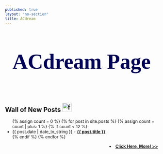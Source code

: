 ```yaml
---
published: true
layout: "no-section"
title: ACdream
---
```


<!--<link rel="stylesheet" href="http://fonts.googleapis.com/css?family=Gloria+Hallelujah|Cabin+Sketch:700"/>-->
<section id="about">

<!--[if lt IE 9]>
<link rel="stylesheet" href="http://fonts.googleapis.com/css?family=Arvo|Amethysta"/>
<h1 style='color: rgb(0, 3, 85);font-family: "Arvo"; font-size: 2000%; line-height: 1.0em; margin: 0 0 0 0; text-align: center;'>ACdream Page</h1>
<![endif]-->

<!--[if !IE]>-->
<link href='/files/fonts/CherrySwash.css' rel='stylesheet' type='text/css'>
<h1 style='color: rgb(0, 3, 85);font-family: "Cherry Swash",cursive; font-size: 500%; line-height: 3.0em; margin: 0 0 0 0; text-align: center;'>ACdream Page</h1>

<!--<img src="http://arduino.cc/en/pub/skins/arduinoWide_SSO/slider_home/h_04.jpg" alt="feed" style="width: 720px; height: 200px;" >-->
<!--<![endif]-->
  
</section>
<section id="posts">
  <h1>Wall of New Posts <img src="http://pic.yupoo.com/van9ogh_v/CXOI1D3s/KaYE.png" alt="feed" style="width: 30px" ></a></h1>
  <ul class="posts">
{% assign count = 0 %}
{% for post in site.posts %}
  {% assign count = count | plus: 1 %}
  {% if count < 12 %} 
  <li><span class="date">{{ post.date | date_to_string }}</span> -
  <a href="{{ post.url }}"{% if post.subtitle %} title="{{ post.subtitle | escape }}"{% endif %}><strong>{{ post.title }}</strong></a></li>
  {% endif %}
{% endfor %}
  </ul>
  <li style="text-align: right" ><a href="archive.html"><strong>Click Here, More! >> </strong></a></li>
</section>
